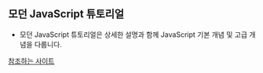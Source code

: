 ## 모던 JavaScript 튜토리얼

- 모던 JavaScript 튜토리얼은 상세한 설명과 함께 JavaScript 기본 개념 및 고급 개념을 다룹니다.

[참조하는 사이트](https://ko.javascript.info)
